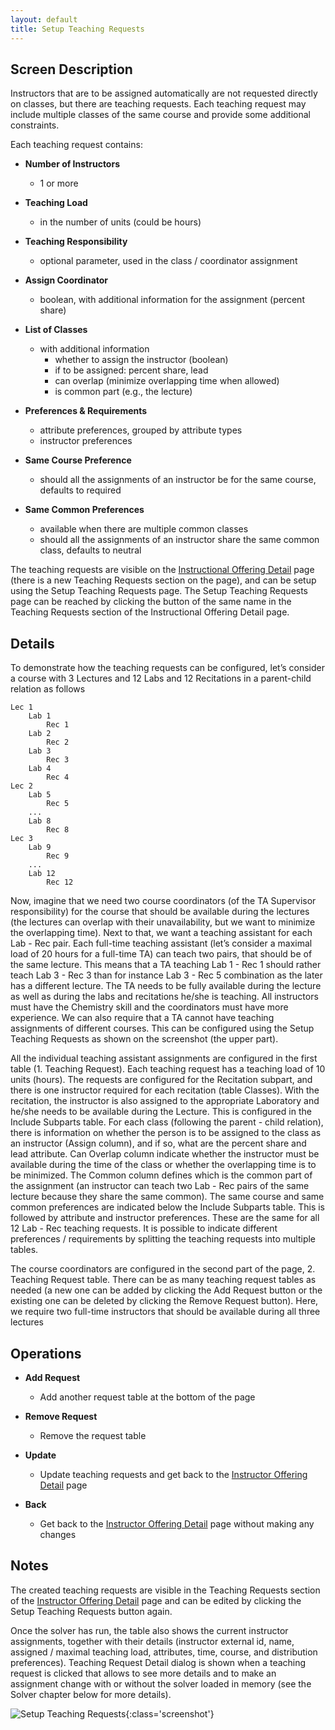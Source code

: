 ```yaml
---
layout: default
title: Setup Teaching Requests
---
```



## Screen Description

Instructors that are to be assigned automatically are not requested directly on classes, but there are teaching requests. Each teaching request may include multiple classes of the same course and provide some additional constraints.

Each teaching request contains:

* **Number of Instructors**
	* 1 or more

* **Teaching Load**
	* in the number of units (could be hours)

* **Teaching Responsibility**
	* optional parameter, used in the class / coordinator assignment

* **Assign Coordinator**
	* boolean, with additional information for the assignment (percent share)

* **List of Classes**
	* with additional information
		* whether to assign the instructor (boolean)
		* if to be assigned: percent share, lead
		* can overlap (minimize overlapping time when allowed)
		* is common part (e.g., the lecture)

* **Preferences & Requirements**
	* attribute preferences, grouped by attribute types
	* instructor preferences

* **Same Course Preference**
	* should all the assignments of an instructor be for the same course, defaults to required

* **Same Common Preferences**
	* available when there are multiple common classes
	* should all the assignments of an instructor share the same common class, defaults to neutral

The teaching requests are visible on the [Instructional Offering Detail](instructional-offering-detail) page (there is a new Teaching Requests section on the page), and can be setup using the Setup Teaching Requests page. The Setup Teaching Requests page can be reached by clicking the button of the same name in the Teaching Requests section of the Instructional Offering Detail page.

## Details

To demonstrate how the teaching requests can be configured, let’s consider a course with 3 Lectures and 12 Labs and 12 Recitations in a parent-child relation as follows
```
Lec 1
    Lab 1
        Rec 1
    Lab 2
        Rec 2
    Lab 3
        Rec 3
    Lab 4
        Rec 4
Lec 2
    Lab 5
        Rec 5
    ...
    Lab 8
        Rec 8
Lec 3
    Lab 9
        Rec 9
    ...
    Lab 12
        Rec 12
```

Now, imagine that we need two course coordinators (of the TA Supervisor responsibility) for the course that should be available during the lectures (the lectures can overlap with their unavailability, but we want to minimize the overlapping time). Next to that, we want a teaching assistant for each Lab - Rec pair. Each full-time teaching assistant (let’s consider a maximal load of 20 hours for a full-time TA) can teach two pairs, that should be of the same lecture. This means that a TA teaching Lab 1 - Rec 1 should rather teach Lab 3 - Rec 3 than for instance Lab 3 - Rec 5 combination as the later has a different lecture. The TA needs to be fully available during the lecture as well as during the labs and recitations he/she is teaching. All instructors must have the Chemistry skill and the coordinators must have more experience. We can also require that a TA cannot have teaching assignments of different courses. This can be configured using the Setup Teaching Requests as shown on the screenshot (the upper part).

All the individual teaching assistant assignments are configured in the first table (1. Teaching Request). Each teaching request has a teaching load of 10 units (hours). The requests are configured for the Recitation subpart, and there is one instructor required for each recitation (table Classes). With the recitation, the instructor is also assigned to the appropriate Laboratory and he/she needs to be available during the Lecture. This is configured in the Include Subparts table. For each class (following the parent - child relation), there is information on whether the person is to be assigned to the class as an instructor (Assign column), and if so, what are the percent share and lead attribute. Can Overlap column indicate whether the instructor must be available during the time of the class or whether the overlapping time is to be minimized. The Common column defines which is the common part of the assignment (an instructor can teach two Lab - Rec pairs of the same lecture because they share the same common). The same course and same common preferences are indicated below the Include Subparts table. This is followed by attribute and instructor preferences. These are the same for all 12 Lab - Rec teaching requests. It is possible to indicate different preferences / requirements by splitting the teaching requests into multiple tables.

The course coordinators are configured in the second part of the page, 2. Teaching Request table. There can be as many teaching request tables as needed (a new one can be added by clicking the Add Request button or the existing one can be deleted by clicking the Remove Request button). Here, we require two full-time instructors that should be available during all three lectures

## Operations

* **Add Request**
	* Add another request table at the bottom of the page

* **Remove Request**
	* Remove the request table

* **Update**
	* Update teaching requests and get back to the [Instructor Offering Detail](instructional-offering-detail) page

* **Back**
	* Get back to the [Instructor Offering Detail](instructional-offering-detail) page without making any changes

## Notes

The created teaching requests are visible in the Teaching Requests section of the [Instructor Offering Detail](instructional-offering-detail) page and can be edited by clicking the Setup Teaching Requests button again.

Once the solver has run, the table also shows the current instructor assignments, together with their details (instructor external id, name, assigned / maximal teaching load, attributes, time, course, and distribution preferences). Teaching Request Detail dialog is shown when a teaching request is clicked that allows to see more details and to make an assignment change with or without the solver loaded in memory (see the Solver chapter below for more details).


![Setup Teaching Requests](images/setup-teaching-requests-1.png){:class='screenshot'}

